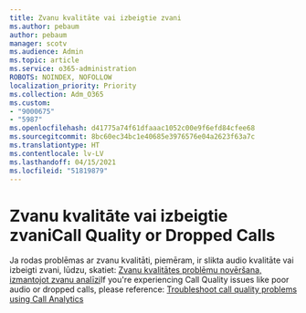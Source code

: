 ```yaml
---
title: Zvanu kvalitāte vai izbeigtie zvani
ms.author: pebaum
author: pebaum
manager: scotv
ms.audience: Admin
ms.topic: article
ms.service: o365-administration
ROBOTS: NOINDEX, NOFOLLOW
localization_priority: Priority
ms.collection: Adm_O365
ms.custom:
- "9000675"
- "5987"
ms.openlocfilehash: d41775a74f61dfaaac1052c00e9f6efd84cfee68
ms.sourcegitcommit: 8bc60ec34bc1e40685e3976576e04a2623f63a7c
ms.translationtype: HT
ms.contentlocale: lv-LV
ms.lasthandoff: 04/15/2021
ms.locfileid: "51819879"
---
```

# <a name="call-quality-or-dropped-calls"></a><span data-ttu-id="798e9-102">Zvanu kvalitāte vai izbeigtie zvani</span><span class="sxs-lookup"><span data-stu-id="798e9-102">Call Quality or Dropped Calls</span></span>

<span data-ttu-id="798e9-103">Ja rodas problēmas ar zvanu kvalitāti, piemēram, ir slikta audio kvalitāte vai izbeigti zvani, lūdzu, skatiet: [Zvanu kvalitātes problēmu novēršana, izmantojot zvanu analīzi](https://docs.microsoft.com/microsoftteams/use-call-analytics-to-troubleshoot-poor-call-quality#troubleshoot-call-quality-problems-using-call-analytics)</span><span class="sxs-lookup"><span data-stu-id="798e9-103">If you're experiencing Call Quality issues like poor audio or dropped calls, please reference: [Troubleshoot call quality problems using Call Analytics](https://docs.microsoft.com/microsoftteams/use-call-analytics-to-troubleshoot-poor-call-quality#troubleshoot-call-quality-problems-using-call-analytics)</span></span>